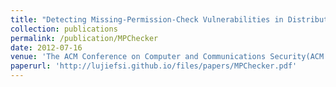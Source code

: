 ```yaml
---
title: "Detecting Missing-Permission-Check Vulnerabilities in Distributed Cloud Systems"
collection: publications
permalink: /publication/MPChecker
date: 2012-07-16
venue: 'The ACM Conference on Computer and Communications Security(ACM CCS 2022) '
paperurl: 'http://lujiefsi.github.io/files/papers/MPChecker.pdf'
---
```

